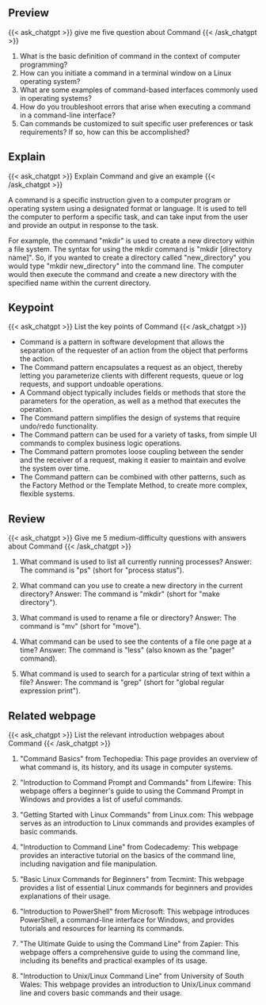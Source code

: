 ## Preview
{{< ask_chatgpt >}}
give me five question about Command
{{< /ask_chatgpt >}}



1. What is the basic definition of command in the context of computer programming?
2. How can you initiate a command in a terminal window on a Linux operating system?
3. What are some examples of command-based interfaces commonly used in operating systems?
4. How do you troubleshoot errors that arise when executing a command in a command-line interface?
5. Can commands be customized to suit specific user preferences or task requirements? If so, how can this be accomplished?   

## Explain
{{< ask_chatgpt >}}
Explain Command and give an example
{{< /ask_chatgpt >}}






A command is a specific instruction given to a computer program or operating system using a designated format or language. It is used to tell the computer to perform a specific task, and can take input from the user and provide an output in response to the task.

For example, the command "mkdir" is used to create a new directory within a file system. The syntax for using the mkdir command is "mkdir [directory name]". So, if you wanted to create a directory called "new_directory" you would type "mkdir new_directory" into the command line. The computer would then execute the command and create a new directory with the specified name within the current directory.   

## Keypoint
{{< ask_chatgpt >}}
List the key points of Command
{{< /ask_chatgpt >}}



- Command is a pattern in software development that allows the separation of the requester of an action from the object that performs the action.
- The Command pattern encapsulates a request as an object, thereby letting you parameterize clients with different requests, queue or log requests, and support undoable operations.
- A Command object typically includes fields or methods that store the parameters for the operation, as well as a method that executes the operation.
- The Command pattern simplifies the design of systems that require undo/redo functionality.
- The Command pattern can be used for a variety of tasks, from simple UI commands to complex business logic operations.
- The Command pattern promotes loose coupling between the sender and the receiver of a request, making it easier to maintain and evolve the system over time.
- The Command pattern can be combined with other patterns, such as the Factory Method or the Template Method, to create more complex, flexible systems.   

## Review
{{< ask_chatgpt >}}
Give me 5 medium-difficulty questions with answers about Command
{{< /ask_chatgpt >}}



1. What command is used to list all currently running processes?
Answer: The command is "ps" (short for "process status").

2. What command can you use to create a new directory in the current directory?
Answer: The command is "mkdir" (short for "make directory").

3. What command is used to rename a file or directory?
Answer: The command is "mv" (short for "move").

4. What command can be used to see the contents of a file one page at a time?
Answer: The command is "less" (also known as the "pager" command).

5. What command is used to search for a particular string of text within a file?
Answer: The command is "grep" (short for "global regular expression print").   

## Related webpage
{{< ask_chatgpt >}}
List the relevant introduction webpages about Command
{{< /ask_chatgpt >}}



1. "Command Basics" from Techopedia: This page provides an overview of what command is, its history, and its usage in computer systems.

2. "Introduction to Command Prompt and Commands" from Lifewire: This webpage offers a beginner's guide to using the Command Prompt in Windows and provides a list of useful commands.

3. "Getting Started with Linux Commands" from Linux.com: This webpage serves as an introduction to Linux commands and provides examples of basic commands.

4. "Introduction to Command Line" from Codecademy: This webpage provides an interactive tutorial on the basics of the command line, including navigation and file manipulation.

5. "Basic Linux Commands for Beginners" from Tecmint: This webpage provides a list of essential Linux commands for beginners and provides explanations of their usage.

6. "Introduction to PowerShell" from Microsoft: This webpage introduces PowerShell, a command-line interface for Windows, and provides tutorials and resources for learning its commands.

7. "The Ultimate Guide to using the Command Line" from Zapier: This webpage offers a comprehensive guide to using the command line, including its benefits and practical examples of its usage.

8. "Introduction to Unix/Linux Command Line" from University of South Wales: This webpage provides an introduction to Unix/Linux command line and covers basic commands and their usage.   

